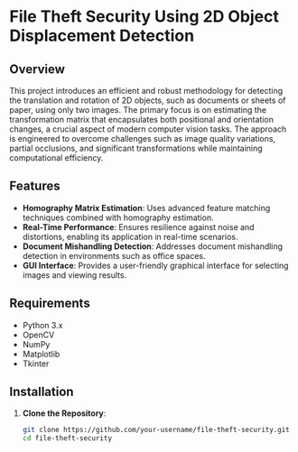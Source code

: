 # File Theft Security Using 2D Object Displacement Detection

## Overview

This project introduces an efficient and robust methodology for detecting the translation and rotation of 2D objects, such as documents or sheets of paper, using only two images. The primary focus is on estimating the transformation matrix that encapsulates both positional and orientation changes, a crucial aspect of modern computer vision tasks. The approach is engineered to overcome challenges such as image quality variations, partial occlusions, and significant transformations while maintaining computational efficiency.

## Features

- **Homography Matrix Estimation**: Uses advanced feature matching techniques combined with homography estimation.
- **Real-Time Performance**: Ensures resilience against noise and distortions, enabling its application in real-time scenarios.
- **Document Mishandling Detection**: Addresses document mishandling detection in environments such as office spaces.
- **GUI Interface**: Provides a user-friendly graphical interface for selecting images and viewing results.

## Requirements

- Python 3.x
- OpenCV
- NumPy
- Matplotlib
- Tkinter

## Installation

1. **Clone the Repository**:
   ```sh
   git clone https://github.com/your-username/file-theft-security.git
   cd file-theft-security
   ```

